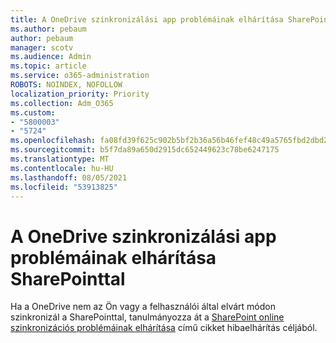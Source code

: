 ```yaml
---
title: A OneDrive szinkronizálási app problémáinak elhárítása SharePointtal
ms.author: pebaum
author: pebaum
manager: scotv
ms.audience: Admin
ms.topic: article
ms.service: o365-administration
ROBOTS: NOINDEX, NOFOLLOW
localization_priority: Priority
ms.collection: Adm_O365
ms.custom:
- "5800003"
- "5724"
ms.openlocfilehash: fa08fd39f625c902b5bf2b36a56b46fef48c49a5765fbd2dbd23dc5b820c5c9f
ms.sourcegitcommit: b5f7da89a650d2915dc652449623c78be6247175
ms.translationtype: MT
ms.contentlocale: hu-HU
ms.lasthandoff: 08/05/2021
ms.locfileid: "53913825"
---
```

# <a name="fix-onedrive-sync-issues-with-sharepoint"></a>A OneDrive szinkronizálási app problémáinak elhárítása SharePointtal

Ha a OneDrive nem az Ön vagy a felhasználói által elvárt módon szinkronizál a SharePointtal, tanulmányozza át a [SharePoint online szinkronizációs problémáinak elhárítása](https://support.office.com/article/fix-sharepoint-online-sync-problems-aaa2d172-8d45-4e94-9c04-5364d04ca2f4?ui=en-US&rs=en-US&ad=US) című cikket hibaelhárítás céljából.
